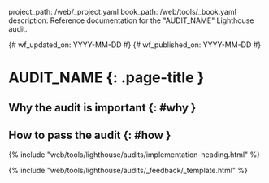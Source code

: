project_path: /web/_project.yaml
book_path: /web/tools/_book.yaml
description: Reference documentation for the "AUDIT_NAME" Lighthouse audit.

{# wf_updated_on: YYYY-MM-DD #}
{# wf_published_on: YYYY-MM-DD #}

# AUDIT_NAME  {: .page-title }

## Why the audit is important {: #why }

## How to pass the audit {: #how }

{% include "web/tools/lighthouse/audits/implementation-heading.html" %}

{% include "web/tools/lighthouse/audits/_feedback/_template.html" %}
